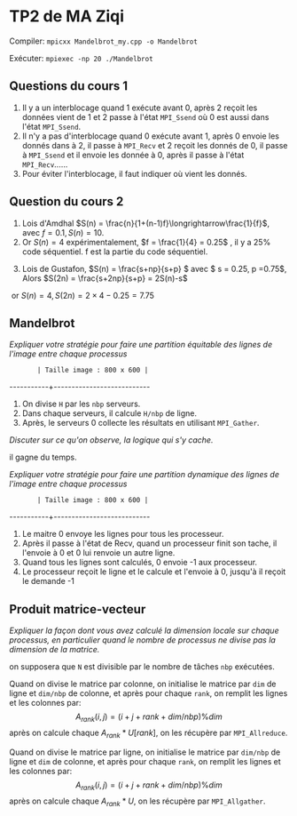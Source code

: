 # TP2 de MA Ziqi

Compiler: `mpicxx Mandelbrot_my.cpp -o Mandelbrot`

Exécuter: `mpiexec -np 20 ./Mandelbrot`



## Questions du cours 1

1.  Il y a un interblocage quand 1 exécute avant 0, après 2 reçoit les données vient de 1 et 2 passe à l'état `MPI_Ssend` où 0 est aussi dans l'état `MPI_Ssend`.
2. Il n'y a pas d'interblocage quand 0 exécute avant 1,  après 0 envoie les donnés dans à 2, il passe à `MPI_Recv` et 2 reçoit les donnés de 0, il passe à `MPI_Ssend` et il envoie les donnée à 0, après il passe à l'état `MPI_Recv`......
3. Pour éviter l'interblocage, il faut indiquer où vient les donnés.

## Question du cours 2

1) Lois d'Amdhal $S(n) = \frac{n}{1+(n-1)f}\longrightarrow\frac{1}{f}$, avec $f =0.1$$,   S(n) = 10$. 
1) Or $S(n) = 4$ expérimentalement, $f = \frac{1}{4} = 0.25$ , il y a 25% code séquentiel. f  est la partie du code séquentiel.

3. Lois de Gustafon, $S(n) = \frac{s+np}{s+p}  $ avec $ s = 0.25,  p =0.75$, Alors $S(2n) = \frac{s+2np}{s+p} =  2S(n)-s$ 

​		or $S(n) = 4, S(2n) = 2\times4-0.25 = 7.75$

## Mandelbrot 

*Expliquer votre stratégie pour faire une partition équitable des lignes de l'image entre chaque processus*

           | Taille image : 800 x 600 | 
-----------+---------------------------

1.  On divise `H` par les `nbp` serveurs.
2.  Dans chaque serveurs, il calcule `H/nbp` de ligne.
3.  Après, le serveurs 0 collecte les résultats en utilisant `MPI_Gather`.



*Discuter sur ce qu'on observe, la logique qui s'y cache.*

il gagne du temps.

*Expliquer votre stratégie pour faire une partition dynamique des lignes de l'image entre chaque processus*

           | Taille image : 800 x 600 | 
-----------+---------------------------

1. Le maitre 0 envoye les lignes pour tous les processeur.
2.  Après il passe à l'état de Recv, quand un processeur finit son tache, il l'envoie à 0 et 0 lui renvoie un autre ligne. 
3.  Quand tous les lignes sont calculés, 0 envoie -1 aux processeur.
4.  Le processeur reçoit le ligne et le calcule et l'envoie à 0, jusqu'à il reçoit le demande -1   



## Produit matrice-vecteur



*Expliquer la façon dont vous avez calculé la dimension locale sur chaque processus, en particulier quand le nombre de processus ne divise pas la dimension de la matrice.*

on supposera que `N` est divisible par le nombre de tâches `nbp` exécutées.

Quand on divise le matrice par colonne, on initialise le matrice par `dim` de ligne et `dim/nbp` de colonne, et après pour chaque `rank`, on remplit les lignes et les colonnes par:
$$
A_{rank}(i,j) = (i+j+rank + dim/nbp)\%dim
$$
après on calcule chaque $A_{rank} *U[rank]$, on les récupère par `MPI_Allreduce`.



Quand on divise le matrice par ligne, on initialise le matrice par `dim/nbp` de ligne et `dim` de colonne, et après pour chaque `rank`, on remplit les lignes et les colonnes par:
$$
A_{rank}(i,j) = (i+j+rank + dim/nbp)\%dim
$$
après on calcule chaque $A_{rank} *U$, on les récupère par `MPI_Allgather`.
